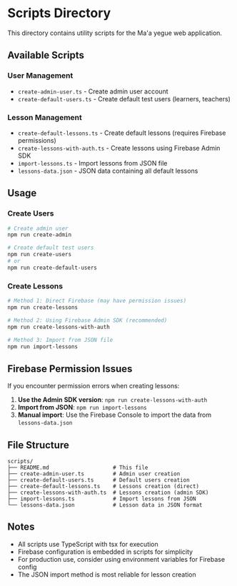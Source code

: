 # Scripts Directory

This directory contains utility scripts for the Ma'a yegue web application.

## Available Scripts

### User Management
- `create-admin-user.ts` - Create admin user account
- `create-default-users.ts` - Create default test users (learners, teachers)

### Lesson Management
- `create-default-lessons.ts` - Create default lessons (requires Firebase permissions)
- `create-lessons-with-auth.ts` - Create lessons using Firebase Admin SDK
- `import-lessons.ts` - Import lessons from JSON file
- `lessons-data.json` - JSON data containing all default lessons

## Usage

### Create Users
```bash
# Create admin user
npm run create-admin

# Create default test users
npm run create-users
# or
npm run create-default-users
```

### Create Lessons
```bash
# Method 1: Direct Firebase (may have permission issues)
npm run create-lessons

# Method 2: Using Firebase Admin SDK (recommended)
npm run create-lessons-with-auth

# Method 3: Import from JSON file
npm run import-lessons
```

## Firebase Permission Issues

If you encounter permission errors when creating lessons:

1. **Use the Admin SDK version**: `npm run create-lessons-with-auth`
2. **Import from JSON**: `npm run import-lessons`
3. **Manual import**: Use the Firebase Console to import the data from `lessons-data.json`

## File Structure

```
scripts/
├── README.md                    # This file
├── create-admin-user.ts         # Admin user creation
├── create-default-users.ts      # Default users creation
├── create-default-lessons.ts    # Lessons creation (direct)
├── create-lessons-with-auth.ts  # Lessons creation (admin SDK)
├── import-lessons.ts            # Import lessons from JSON
└── lessons-data.json            # Lesson data in JSON format
```

## Notes

- All scripts use TypeScript with tsx for execution
- Firebase configuration is embedded in scripts for simplicity
- For production use, consider using environment variables for Firebase config
- The JSON import method is most reliable for lesson creation

